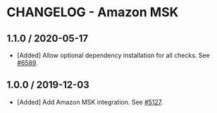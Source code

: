# CHANGELOG - Amazon MSK

## 1.1.0 / 2020-05-17

* [Added] Allow optional dependency installation for all checks. See [#6589](https://github.com/DataDog/integrations-core/pull/6589).

## 1.0.0 / 2019-12-03

* [Added] Add Amazon MSK integration. See [#5127](https://github.com/DataDog/integrations-core/pull/5127).

